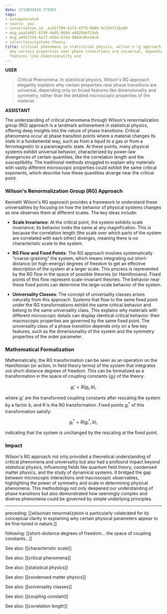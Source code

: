 ```yaml
---
date: 1712032424.773567
tags:
- autogenerated
- source__oai
- conversation_id__ec61f704-6173-4779-9086-9c329f236a99
- msg_aaa2e061-67d9-4a05-8684-a8820a6f29ab
- msg_a491f258-6a77-45be-b7a9-886dc96ce6c6
- colorclass/systems-theory
title: critical phenomena in statistical physics, wilson's rg approach elegantly explains
  why certain properties near phase transitions are universal, depending only on broad
  features like dimensionality and
---
```


**USER**

>Critical Phenomena: In statistical physics, Wilson's RG approach elegantly explains why certain properties near phase transitions are universal, depending only on broad features like dimensionality and symmetry, rather than the detailed microscopic properties of the material.


**ASSISTANT**

The understanding of critical phenomena through Wilson's renormalization group (RG) approach is a landmark achievement in statistical physics, offering deep insights into the nature of phase transitions. Critical phenomena occur at phase transition points where a material changes its state in a fundamental way, such as from a liquid to a gas or from a ferromagnetic to a paramagnetic state. At these points, many physical systems exhibit universal behavior, characterized by power-law divergences of certain quantities, like the correlation length and the susceptibility. The traditional methods struggled to explain why materials with vastly different microscopic properties could exhibit the same critical exponents, which describe how these quantities diverge near the critical point.

### Wilson's Renormalization Group (RG) Approach

Kenneth Wilson's RG approach provides a framework to understand these universalities by focusing on how the behavior of physical systems changes as one observes them at different scales. The key ideas include:

- **Scale Invariance**: At the critical point, the system exhibits scale invariance; its behavior looks the same at any magnification. This is because the correlation length (the scale over which parts of the system are correlated with each other) diverges, meaning there is no characteristic scale to the system.

- **RG Flow and Fixed Points**: The RG approach involves systematically "coarse-graining" the system, which means integrating out short-distance (or high-energy) degrees of freedom to get an effective description of the system at a larger scale. This process is represented by the RG flow in the space of possible theories (or Hamiltonians). Fixed points of this flow represent scale-invariant theories. The behavior near these fixed points can determine the large-scale behavior of the system.

- **Universality Classes**: The concept of universality classes arises naturally from this approach. Systems that flow to the same fixed point under the RG transformations exhibit the same critical behavior and belong to the same universality class. This explains why materials with different microscopic details can display identical critical behavior: their macroscopic properties are governed by the same fixed point. The universality class of a phase transition depends only on a few key features, such as the dimensionality of the system and the symmetry properties of the order parameter.

### Mathematical Formalization

Mathematically, the RG transformation can be seen as an operation on the Hamiltonian (or action, in field theory terms) of the system that integrates out short-distance degrees of freedom. This can be formalized as a transformation in the space of coupling constants $\{g_i\}$ of the theory:

$$
g_i' = R(g_i, b),
$$

where $g_i'$ are the transformed coupling constants after rescaling the system by a factor $b$, and $R$ is the RG transformation. Fixed points $g_i^*$ of this transformation satisfy:

$$
g_i^* = R(g_i^*, b),
$$

indicating that the system is unchanged by the rescaling at the fixed point.

### Impact

Wilson's RG approach not only provided a theoretical understanding of critical phenomena and universality but also had a profound impact beyond statistical physics, influencing fields like quantum field theory, condensed matter physics, and the study of dynamical systems. It bridged the gap between microscopic interactions and macroscopic observables, highlighting the power of symmetry and scale in determining physical phenomena. This methodology not only deepened our understanding of phase transitions but also demonstrated how seemingly complex and diverse phenomena could be governed by simple underlying principles.


---

preceding: [[wilsonian renormalization is particularly celebrated for its conceptual clarity in explaining why certain physical parameters appear to be fine-tuned in nature.]]  


following: [[short-distance degrees of freedom... the space of coupling constants...]]

See also: [[characteristic scale]]


See also: [[critical phenomena]]


See also: [[statistical physics]]


See also: [[condensed matter physics]]


See also: [[universality classes]]


See also: [[coupling constant]]


See also: [[correlation length]]